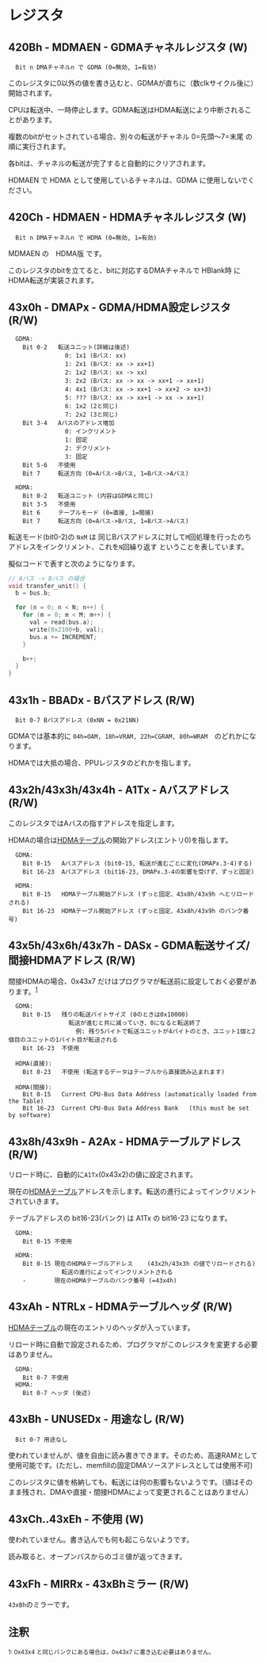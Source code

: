 # レジスタ

## 420Bh - MDMAEN - GDMAチャネルレジスタ (W)

```
  Bit n DMAチャネルn で GDMA (0=無効, 1=有効)
```

このレジスタに0以外の値を書き込むと、GDMAが直ちに（数clkサイクル後に）開始されます。

CPUは転送中、一時停止します。GDMA転送はHDMA転送により中断されることがあります。

複数のbitがセットされている場合、別々の転送がチャネル 0=先頭～7=末尾 の順に実行されます。

各bitは、チャネルの転送が完了すると自動的にクリアされます。

HDMAEN で HDMA として使用しているチャネルは、GDMA に使用しないでください。

## 420Ch - HDMAEN - HDMAチャネルレジスタ (W)

```
  Bit n DMAチャネルn で HDMA (0=無効, 1=有効)
```

MDMAEN の　HDMA版 です。

このレジスタのbitを立てると、bitに対応するDMAチャネルで HBlank時 にHDMA転送が実装されます。

## 43x0h - DMAPx - GDMA/HDMA設定レジスタ (R/W)

```
  GDMA:
    Bit 0-2   転送ユニット(詳細は後述)
                0: 1x1 (Bバス: xx)
                1: 2x1 (Bバス: xx -> xx+1)
                2: 1x2 (Bバス: xx -> xx)
                3: 2x2 (Bバス: xx -> xx -> xx+1 -> xx+1)
                4: 4x1 (Bバス: xx -> xx+1 -> xx+2 -> xx+3)
                5: ??? (Bバス: xx -> xx+1 -> xx -> xx+1)
                6: 1x2 (2と同じ)
                7: 2x2 (3と同じ)
    Bit 3-4   Aバスのアドレス増加
                0: インクリメント
                1: 固定
                2: デクリメント
                3: 固定
    Bit 5-6   不使用
    Bit 7     転送方向 (0=Aバス->Bバス, 1=Bバス->Aバス)

  HDMA:
    Bit 0-2   転送ユニット (内容はGDMAと同じ)
    Bit 3-5   不使用
    Bit 6     テーブルモード (0=直接, 1=間接)
    Bit 7     転送方向 (0=Aバス->Bバス, 1=Bバス->Aバス)
```

転送モード(bit0-2)の `NxM` は 同じBバスアドレスに対して`M`回処理を行ったのちアドレスをインクリメント、これを`N`回繰り返す ということを表しています。

擬似コードで表すと次のようになります。

```c
// Aバス -> Bバス の場合
void transfer_unit() {
  b = bus.b;

  for (n = 0; n < N; n++) {
    for (m = 0; m < M; m++) {
      val = read(bus.a);
      write(0x2100+b, val);
      bus.a += INCREMENT;
    }

    b++;
  }
}
```

## 43x1h - BBADx - Bバスアドレス (R/W)

```
  Bit 0-7 Bバスアドレス (0xNN = 0x21NN)
```

GDMAでは基本的に `04h=OAM, 18h=VRAM, 22h=CGRAM, 80h=WRAM`　のどれかになります。

HDMAでは大抵の場合、PPUレジスタのどれかを指します。

## 43x2h/43x3h/43x4h - A1Tx - Aバスアドレス (R/W)

このレジスタではAバスの指すアドレスを指定します。

HDMAの場合は[HDMAテーブル](hdma.md)の開始アドレス(エントリ0)を指します。

```
  GDMA:
    Bit 0-15   Aバスアドレス (bit0-15, 転送が進むごとに変化(DMAPx.3-4)する)
    Bit 16-23  Aバスアドレス (bit16-23, DMAPx.3-4の影響を受けず、ずっと固定)

  HDMA:
    Bit 0-15   HDMAテーブル開始アドレス (ずっと固定、43x8h/43x9h へとリロードされる)
    Bit 16-23  HDMAテーブル開始アドレス (ずっと固定、43x8h/43x9h のバンク番号)
```

## 43x5h/43x6h/43x7h - DASx - GDMA転送サイズ/間接HDMAアドレス (R/W)

間接HDMAの場合、0x43x7 だけはプログラマが転送前に設定しておく必要があります。<sup>[1](#indirect_bank)</sup>

```
  GDMA:
    Bit 0-15   残りの転送バイトサイズ (0のときは0x10000)
                 転送が進むと共に減っていき、0になると転送終了
                   例: 残り5バイトで転送ユニットが4バイトのとき、ユニット1個と2個目のユニットの1バイト目が転送される
    Bit 16-23  不使用

  HDMA(直接):
    Bit 0-23   不使用 (転送するデータはテーブルから直接読み込まれます)

  HDMA(間接):
    Bit 0-15   Current CPU-Bus Data Address (automatically loaded from the Table)
    Bit 16-23  Current CPU-Bus Data Address Bank   (this must be set by software)
```

## 43x8h/43x9h - A2Ax - HDMAテーブルアドレス (R/W)

リロード時に、自動的に`A1Tx`(0x43x2)の値に設定されます。

現在の[HDMAテーブル](hdma.md)アドレスを示します。転送の進行によってインクリメントされていきます。

テーブルアドレスの bit16-23(バンク) は A1Tx の bit16-23 になります。

```
  GDMA:
    Bit 0-15 不使用

  HDMA:
    Bit 0-15 現在のHDMAテーブルアドレス    (43x2h/43x3h の値でリロードされる)
               転送の進行によってインクリメントされる
    -        現在のHDMAテーブルのバンク番号 (=43x4h)
```

## 43xAh - NTRLx - HDMAテーブルヘッダ (R/W)

[HDMAテーブル](hdma.md)の現在のエントリのヘッダが入っています。

リロード時に自動で設定されるため、プログラマがこのレジスタを変更する必要はありません。

```
  GDMA:
    Bit 0-7 不使用
  HDMA:
    Bit 0-7 ヘッダ (後述)
```

## 43xBh - UNUSEDx - 用途なし (R/W)

```
  Bit 0-7 用途なし
```

使われていませんが、値を自由に読み書きできます。そのため、高速RAMとして使用可能です。(ただし、memfillの固定DMAソースアドレスとしては使用不可)

このレジスタに値を格納しても、転送には何の影響もないようです。（値はそのまま残され、DMAや直接・間接HDMAによって変更されることはありません）

## 43xCh..43xEh - 不使用 (W)

使われていません。書き込んでも何も起こらないようです。

読み取ると、オープンバスからのゴミ値が返ってきます。

## 43xFh - MIRRx - 43xBhミラー (R/W)

`43xBh`のミラーです。

## 注釈

<sup id="indirect_bank">1: 0x43x4 と同じバンクにある場合は，0x43x7 に書き込む必要はありません。</sup>